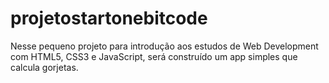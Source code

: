 # projetostartonebitcode
 Nesse pequeno projeto para introdução aos estudos de Web Development com HTML5, CSS3 e JavaScript, será construído um app simples que calcula gorjetas.
